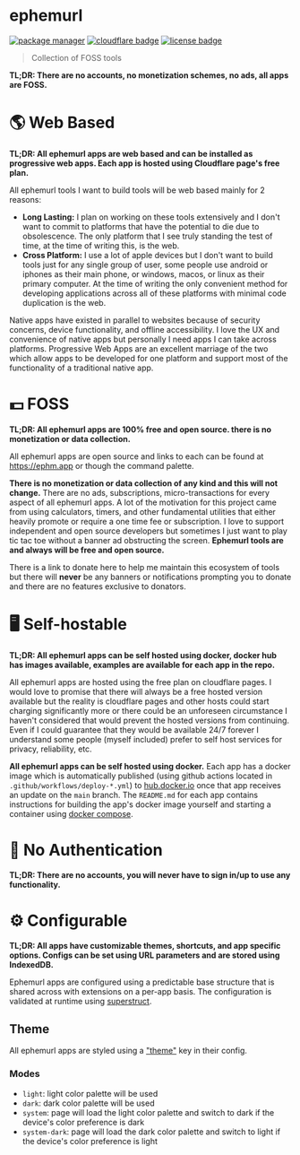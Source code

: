# ephemurl

<!-- Badges -->

[![package manager](https://img.shields.io/badge/package--manager-pnpm-yellow?style=for-the-badge&labelColor=black)](https://pnpm.io/)
[![cloudflare badge](https://img.shields.io/badge/hosting-cloudflare-orange?style=for-the-badge&labelColor=black)](https://ephm.app/)
[![license badge](https://img.shields.io/badge/license-mit-blue?style=for-the-badge&labelColor=black)](https://github.com/jacob-shuman/ephemurl/blob/main/LICENSE)

> Collection of FOSS tools

**TL;DR: There are no accounts, no monetization schemes, no ads, all apps are FOSS.**

# 🌎 Web Based

**TL;DR: All ephemurl apps are web based and can be installed as progressive web apps. Each app is hosted using Cloudflare page's free plan.**

All ephemurl tools I want to build tools will be web based mainly for 2 reasons:

- **Long Lasting:** I plan on working on these tools extensively and I don't want to commit to platforms that have the potential to die due to obsolescence. The only platform that I see truly standing the test of time, at the time of writing this, is the web.
- **Cross Platform:** I use a lot of apple devices but I don't want to build tools just for any single group of user, some people use android or iphones as their main phone, or windows, macos, or linux as their primary computer. At the time of writing the only convenient method for developing applications across all of these platforms with minimal code duplication is the web.

Native apps have existed in parallel to websites because of security concerns, device functionality, and offline accessibility. I love the UX and convenience of native apps but personally I need apps I can take across platforms. Progressive Web Apps are an excellent marriage of the two which allow apps to be developed for one platform and support most of the functionality of a traditional native app.

# 💵 FOSS

**TL;DR: All ephemurl apps are 100% free and open source. there is no monetization or data collection.**

All ephemurl apps are open source and links to each can be found at https://ephm.app or though the command palette.

**There is no monetization or data collection of any kind and this will not change.** There are no ads, subscriptions, micro-transactions for every aspect of all ephemurl apps. A lot of the motivation for this project came from using calculators, timers, and other fundamental utilities that either heavily promote or require a one time fee or subscription. I love to support independent and open source developers but sometimes I just want to play tic tac toe without a banner ad obstructing the screen. **Ephemurl tools are and always will be free and open source.**

There is a link to donate here to help me maintain this ecosystem of tools but there will **never** be any banners or notifications prompting you to donate and there are no features exclusive to donators.

# 🖥️ Self-hostable

**TL;DR: All ephemurl apps can be self hosted using docker, docker hub has images available, examples are available for each app in the repo.**

All ephemurl apps are hosted using the free plan on cloudflare pages. I would love to promise that there will always be a free hosted version available but the reality is cloudflare pages and other hosts could start charging significantly more or there could be an unforeseen circumstance I haven't considered that would prevent the hosted versions from continuing. Even if I could guarantee that they would be available 24/7 forever I understand some people (myself included) prefer to self host services for privacy, reliability, etc.

**All ephemurl apps can be self hosted using docker.** Each app has a docker image which is automatically published (using github actions located in `.github/workflows/deploy-*.yml`) to [hub.docker.io](http://hub.docker.io) once that app receives an update on the `main` branch. The `README.md` for each app contains instructions for building the app's docker image yourself and starting a container using [docker compose](https://docs.docker.com/compose/).

# 👤 No Authentication

**TL;DR: There are no accounts, you will never have to sign in/up to use any functionality.**

# ⚙️ Configurable

**TL;DR: All apps have customizable themes, shortcuts, and app specific options. Configs can be set using URL parameters and are stored using IndexedDB.**

Ephemurl apps are configured using a predictable base structure that is shared across with extensions on a per-app basis. The configuration is validated at runtime using [superstruct](https://github.com/ianstormtaylor/superstruct).

## Theme

All ephemurl apps are styled using a ["theme"](./shared/db/theme.ts) key in their config.

### Modes

- `light`: light color palette will be used
- `dark`: dark color palette will be used
- `system`: page will load the light color palette and switch to dark if the device's color preference is dark
- `system-dark`: page will load the dark color palette and switch to light if the device's color preference is light

